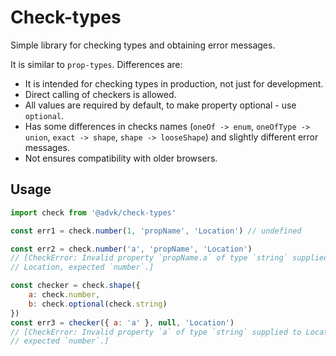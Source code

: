 # Check-types

Simple library for checking types and obtaining error messages.

It is similar to `prop-types`. Differences are:

- It is intended for checking types in production, not just for development.
- Direct calling of checkers is allowed.
- All values are required by default, to make property optional - use `optional`.
- Has some differences in checks names (`oneOf -> enum`, `oneOfType -> union`, 
  `exact -> shape`, `shape -> looseShape`) and slightly different error messages.
- Not ensures compatibility with older browsers.

## Usage

```js
import check from '@advk/check-types'

const err1 = check.number(1, 'propName', 'Location') // undefined

const err2 = check.number('a', 'propName', 'Location')
// [CheckError: Invalid property `propName.a` of type `string` supplied to 
// Location, expected `number`.]

const checker = check.shape({
    a: check.number,
    b: check.optional(check.string)
})
const err3 = checker({ a: 'a' }, null, 'Location')
// [CheckError: Invalid property `a` of type `string` supplied to Location, 
// expected `number`.]
```
